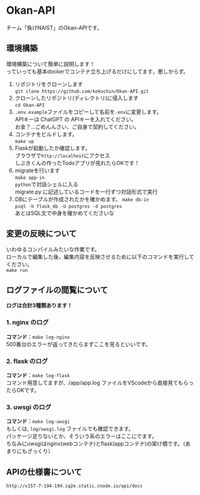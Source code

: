 # Okan-API
チーム「負けNAIST」のOkan-APIです。

## 環境構築
環境構築について簡単に説明します！<br>
っていっても基本dockerでコンテナ立ち上げるだけにしてます，悪しからず。<br>

1. リポジトリをクローンします<br>
    `git clone https://github.com/kokochin/Okan-API.git`
2. クローンしたリポジトリ(ディレクトリ)に侵入します<br>
    `cd Okan-API`
3. `.env.example`ファイルをコピーして名前を`.env`に変更します。<br>
    APIキーは ChatGPT の APIキーを入れてください。<br>
    お金？...ごめんんさい、ご自身で契約してください。
4. コンテナをビルドします。<br>
    `make up`
5. Flaskが起動したか確認します。<br>
    ブラウザで`http://localhost`にアクセス<br>
    しぶきくんの作ったTodoアプリが見れたらOKです！
6. migrateを行います<br>
    `make app-in`<br>
    `python`で対話シェルに入る<br>
    migrate.py に記述しているコードを一行ずつ対話形式で実行
7. DBにテーブルが作成されたかを確かめます。
    `make db-in`<br>
    `psql -h flask_db -U postgres -d postgres`<br>
    あとはSQL文で中身を確かめてくださいな

## 変更の反映について
いわゆるコンパイルみたいな作業です。<br>
ローカルで編集した後，編集内容を反映させるために以下のコマンドを実行してください。<br>
`make run`


## ログファイルの閲覧について
**ログは合計3種類あります！**
### 1. nginx のログ
**コマンド**：`make log-nginx`<br>
500番台のエラーが返ってきたらまずここを見るといいです。
### 2. flask のログ
**コマンド**：`make log-flask`<br>
コマンド用意してますが、/app/app.log ファイルをVScodeから直接見てもらったらOKです。<br>
### 3. uwsgi のログ
**コマンド**：`make log-uwsgi`<br>
もしくは, `log/uwsgi.log` ファイルでも確認できます。<br>
パッケージ足りないとか、そういう系のエラーはここにでます。<br>
ちなみにuwsgiはnginx(webコンテナ)とflask(appコンテナ)の架け橋です。（あまりにもざっくり）

## APIの仕様書について
`http://v157-7-194-194.iq2e.static.cnode.io/api/docs`